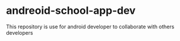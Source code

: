 # andreoid-school-app-dev
  This repository is use for android developer to collaborate with others developers 
